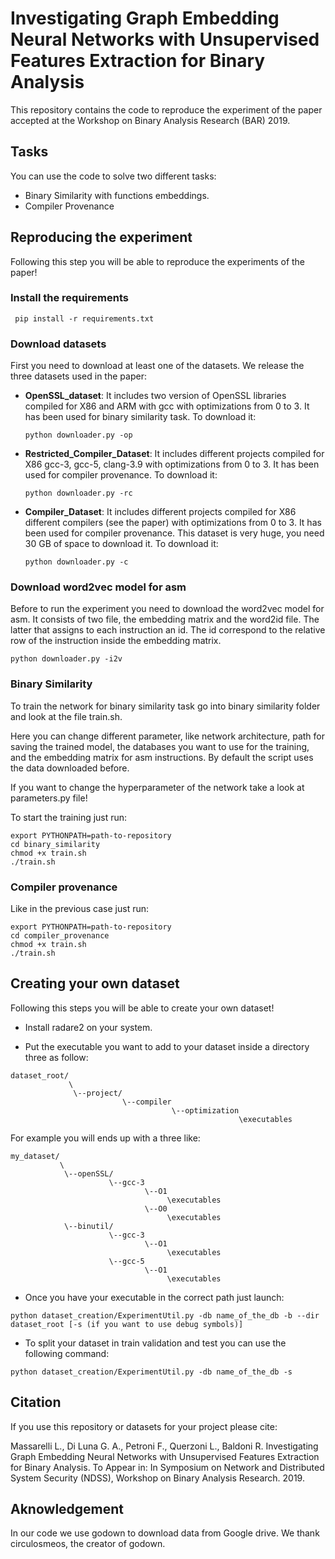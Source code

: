 # Investigating Graph Embedding Neural Networks with Unsupervised Features Extraction for Binary Analysis
This repository contains the code to reproduce the experiment of the paper accepted at the Workshop on Binary 
Analysis Research (BAR) 2019.

## Tasks

You can use the code to solve two different tasks:

- Binary Similarity with functions embeddings.
- Compiler Provenance

## Reproducing the experiment

Following this step you will be able to reproduce the experiments of the paper!

### Install the requirements

   ```
    pip install -r requirements.txt
   ```

### Download datasets
First you need to download at least one of the datasets.
We release the three datasets used in the paper:

- **OpenSSL_dataset**: It includes two version of OpenSSL libraries compiled for X86 and ARM with 
    gcc with optimizations from 0 to 3. It has been used for binary similarity task.
    To download it:
    
    ```
    python downloader.py -op
    ```

   
- **Restricted_Compiler_Dataset**: It includes different projects compiled for X86 gcc-3, gcc-5, 
    clang-3.9 with optimizations from 0 to 3. It has been used for compiler provenance. To download it:
    
    ```
    python downloader.py -rc
    ```
    
- **Compiler_Dataset**: It includes different projects compiled for X86 different compilers (see the paper) with 
optimizations from 0 to 3. It has been used for compiler provenance. This dataset is very huge,
you need 30 GB of space to download it. To download it:
    
    ```
    python downloader.py -c
    ```


### Download word2vec model for asm

Before to run the experiment you need to download the word2vec model for asm.
It consists of two file, the embedding matrix and the word2id file. The latter that assigns to 
each instruction an id. The id correspond to the relative row of the instruction inside the
embedding matrix.

 ```
 python downloader.py -i2v
 ```


### Binary Similarity 

To train the network for binary similarity task go into binary similarity folder and look at the file
train.sh.

Here you can change different parameter, like network architecture, path for saving the trained model, 
the databases you want to use for the training, and the embedding matrix for asm instructions.
By default the script uses the data downloaded before.

If you want to change the hyperparameter of the network take a look at parameters.py file!

To start the training just run:

```
export PYTHONPATH=path-to-repository
cd binary_similarity
chmod +x train.sh
./train.sh
```

### Compiler provenance

Like in the previous case just run:

```
export PYTHONPATH=path-to-repository
cd compiler_provenance
chmod +x train.sh
./train.sh
```

## Creating your own dataset

Following this steps you will be able to create your own dataset!

- Install radare2 on your system.

- Put the executable you want to add to your dataset inside a directory three as follow:

```
dataset_root/
             \
              \--project/
                         \--compiler
                                    \--optimization
                                                   \executables
```                                              

For example you will ends up with a three like:

```
my_dataset/
           \
            \--openSSL/
                      \--gcc-3
                              \--O1
                                   \executables
                              \--O0
                                   \executables
            \--binutil/
                      \--gcc-3
                              \--O1
                                   \executables
                      \--gcc-5      
                              \--O1
                                   \executables
```
                          
- Once you have your executable in the correct path just launch:

```
python dataset_creation/ExperimentUtil.py -db name_of_the_db -b --dir dataset_root [-s (if you want to use debug symbols)]
```

- To split your dataset in train validation and test you can use the following command:

```
python dataset_creation/ExperimentUtil.py -db name_of_the_db -s
```




## Citation
If you use this repository or datasets for your project please cite:

Massarelli L., Di Luna G. A., Petroni F., Querzoni L., Baldoni R. 
Investigating Graph Embedding Neural Networks with Unsupervised Features Extraction for Binary Analysis. 
To Appear in: In Symposium on Network and Distributed System Security (NDSS), Workshop on Binary Analysis Research. 2019.

## Aknowledgement

In our code we use godown to download data from Google drive. We thank circulosmeos, the creator of godown.

